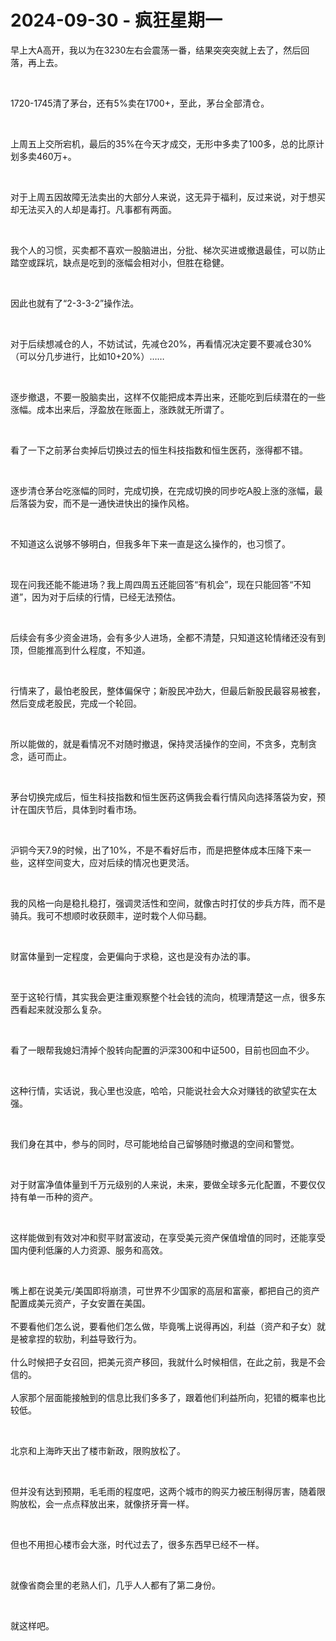 # 2024-09-30 - 疯狂星期一

<p style="visibility: visible;">早上大A高开，我以为在3230左右会震荡一番，结果突突突就上去了，然后回落，再上去。</p><p style="visibility: visible;"><br style="visibility: visible;"></p><p style="visibility: visible;">1720-1745清了茅台，还有5%卖在1700+，<span style="background-color: transparent; letter-spacing: 0.034em; caret-color: var(--weui-BRAND); visibility: visible;">至此，茅台全部清仓。</span></p><p style="visibility: visible;"><br style="visibility: visible;"></p><p style="visibility: visible;">上周五上交所宕机，最后的35%在今天才成交，无形中多卖了100多，总的比原计划多卖460万+。</p><p style="visibility: visible;"><br style="visibility: visible;"></p><p style="visibility: visible;">对于上周五因故障无法卖出的大部分人来说，这无异于福利，反过来说，对于想买却无法买入的人却是毒打。凡事都有两面。</p><p style="visibility: visible;"><br style="visibility: visible;"></p><p style="visibility: visible;">我个人的习惯，买卖都不喜欢一股脑进出，分批、梯次买进或撤退最佳，可以防止踏空或踩坑，缺点是吃到的涨幅会相对小，但胜在稳健。</p><p style="visibility: visible;"><br style="visibility: visible;"></p><p style="visibility: visible;">因此也就有了“2-3-3-2”操作法。</p><p style="visibility: visible;"><br style="visibility: visible;"></p><p style="visibility: visible;">对于后续想减仓的人，不妨试试，先减仓20%，再看情况决定要不要减仓30%（可以分几步进行，比如10+20%）……</p><p style="visibility: visible;"><br style="visibility: visible;"></p><p style="visibility: visible;">逐步撤退，不要一股脑卖出，这样不仅能把成本弄出来，还能吃到后续潜在的一些涨幅。成本出来后，浮盈放在账面上，涨跌就无所谓了。</p><p style="visibility: visible;"><br style="visibility: visible;"></p><p style="visibility: visible;">看了一下之前茅台卖掉后切换过去的恒生科技指数和恒生医药，涨得都不错。</p><p style="visibility: visible;"><br style="visibility: visible;"></p><p style="visibility: visible;">逐步清仓茅台吃涨幅的同时，完成切换，在完成切换的同步吃A股上涨的涨幅，最后落袋为安，而不是一通快进快出的操作风格。</p><p style="visibility: visible;"><br style="visibility: visible;"></p><p style="visibility: visible;">不知道这么说够不够明白，但我多年下来一直是这么操作的，也习惯了。</p><p style="visibility: visible;"><br style="visibility: visible;"></p><p style="visibility: visible;">现在问我还能不能进场？我上周四周五还能回答“有机会”，现在只能回答“不知道”，因为对于后续的行情，已经无法预估。</p><p style="visibility: visible;"><br style="visibility: visible;"></p><p style="visibility: visible;">后续会有多少资金进场，会有多少人进场，全都不清楚，只知道这轮情绪还没有到顶，但能推高到什么程度，不知道。</p><p style="visibility: visible;"><br style="visibility: visible;"></p><p style="visibility: visible;">行情来了，最怕老股民，整体偏保守；新股民冲劲大，但最后新股民最容易被套，然后变成老股民，完成一个轮回。</p><p style="visibility: visible;"><br style="visibility: visible;"></p><p style="visibility: visible;">所以能做的，就是看情况不对随时撤退，保持灵活操作的空间，不贪多，克制贪念，适可而止。</p><p style="visibility: visible;"><br style="visibility: visible;"></p><p>茅台切换完成后，恒生科技指数和恒生医药这俩我会看行情风向选择落袋为安，预计在国庆节后，具体到时看市场。</p><p><br></p><p>沪铜今天7.9的时候，出了10%，不是不看好后市，而是把整体成本压降下来一些，这样空间变大，应对后续的情况也更灵活。</p><p><br></p><p>我的风格一向是稳扎稳打，强调灵活性和空间，就像古时打仗的步兵方阵，而不是骑兵。我可不想顺时收获颇丰，逆时栽个人仰马翻。</p><p><br></p><p>财富体量到一定程度，会更偏向于求稳，这也是没有办法的事。</p><p><br></p><p>至于这轮行情，其实我会更注重观察整个社会钱的流向，梳理清楚这一点，很多东西看起来就没那么复杂。</p><p><br></p><p>看了一眼帮我媳妇清掉个股转向配置的沪深300和中证500，目前也回血不少。</p><p><br></p><p>这种行情，实话说，我心里也没底，哈哈，只能说社会大众对赚钱的欲望实在太强。</p><p><br></p><p>我们身在其中，参与的同时，尽可能地给自己留够随时撤退的空间和警觉。</p><p><br></p><p>对于财富净值体量到千万元级别的人来说，未来，要做全球多元化配置，不要仅仅持有单一币种的资产。</p><p><br></p><p>这样能做到有效对冲和熨平财富波动，在享受美元资产保值增值的同时，还能享受国内便利低廉的人力资源、服务和高效。</p><p><br></p><p>嘴上都在说美元/美国即将崩溃，可世界不少国家的高层和富豪，都把自己的资产配置成美元资产，子女安置在美国。<br><br>不要看他们怎么说，要看他们怎么做，毕竟嘴上说得再凶，利益（资产和子女）就是被拿捏的软肋，利益导致行为。<br><br>什么时候把子女召回，把美元资产移回，我就什么时候相信，在此之前，我是不会信的。<br><br>人家那个层面能接触到的信息比我们多多了，跟着他们利益所向，犯错的概率也比较低。</p><p><br></p><p>北京和上海昨天出了楼市新政，限购放松了。</p><p><br></p><p>但并没有达到预期，毛毛雨的程度吧，这两个城市的购买力被压制得厉害，随着限购放松，会一点点释放出来，就像挤牙膏一样。</p><p><br></p><p>但也不用担心楼市会大涨，时代过去了，很多东西早已经不一样。</p><p><br></p><p>就像省商会里的老熟人们，几乎人人都有了第二身份。</p><p><br></p><p>就这样吧。</p><p style="display: none;"><mp-style-type data-value="10000"></mp-style-type></p>